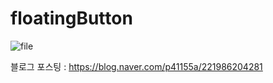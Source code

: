 # floatingButton

![file](https://user-images.githubusercontent.com/50395024/83377985-460f5d00-a412-11ea-8dca-7068a3ad20e8.gif)


블로그 포스팅 : https://blog.naver.com/p41155a/221986204281
